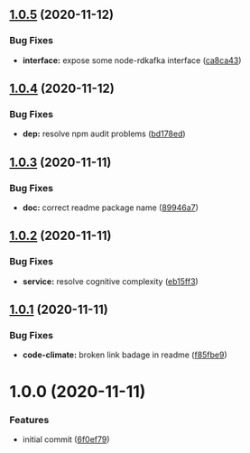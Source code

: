 ## [1.0.5](https://github.com/a97001/nestjs-rdkafka/compare/v1.0.4...v1.0.5) (2020-11-12)


### Bug Fixes

* **interface:** expose some node-rdkafka interface ([ca8ca43](https://github.com/a97001/nestjs-rdkafka/commit/ca8ca43c78cc047121153a45c37525c022211a91))

## [1.0.4](https://github.com/a97001/nestjs-rdkafka/compare/v1.0.3...v1.0.4) (2020-11-12)


### Bug Fixes

* **dep:** resolve npm audit problems ([bd178ed](https://github.com/a97001/nestjs-rdkafka/commit/bd178edf10ea3e53961501258a9ac1fd6e2080a2))

## [1.0.3](https://github.com/a97001/nestjs-rdkafka/compare/v1.0.2...v1.0.3) (2020-11-11)


### Bug Fixes

* **doc:** correct readme package name ([89946a7](https://github.com/a97001/nestjs-rdkafka/commit/89946a77cc34982217034089a7096f5e296ca360))

## [1.0.2](https://github.com/a97001/nestjs-rdkafka/compare/v1.0.1...v1.0.2) (2020-11-11)


### Bug Fixes

* **service:** resolve cognitive complexity ([eb15ff3](https://github.com/a97001/nestjs-rdkafka/commit/eb15ff334d896a2acade32de0ae5c65ed38ceac7))

## [1.0.1](https://github.com/a97001/nestjs-rdkafka/compare/v1.0.0...v1.0.1) (2020-11-11)


### Bug Fixes

* **code-climate:** broken link badage in readme ([f85fbe9](https://github.com/a97001/nestjs-rdkafka/commit/f85fbe92cbff24e0a64139ef87f05eb763bb6793))

# 1.0.0 (2020-11-11)


### Features

* initial commit ([6f0ef79](https://github.com/a97001/nestjs-rdkafka/commit/6f0ef79939d30dd1105e7bbeedf46922eeffc665))
